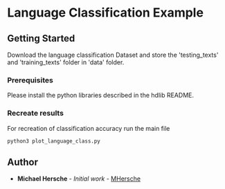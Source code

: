 # Language Classification Example 



## Getting Started
Download the language classification Dataset and store the 'testing_texts' and 'training_texts' folder in 'data' folder.   

### Prerequisites
Please install the python libraries described in the hdlib README. 

### Recreate results
For recreation of classification accuracy run the main file 
```
python3 plot_language_class.py
```

## Author

* **Michael Hersche** - *Initial work* - [MHersche](https://github.com/MHersche)